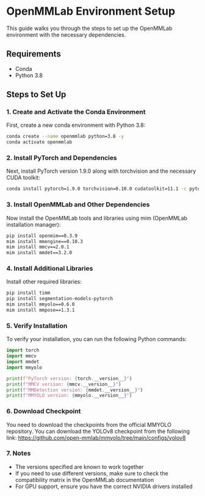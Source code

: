 # OpenMMLab Environment Setup 
 
This guide walks you through the steps to set up the OpenMMLab environment with the necessary dependencies. 
 
## Requirements 
 
- Conda 
- Python 3.8 
 
## Steps to Set Up 
 
### 1. Create and Activate the Conda Environment 
First, create a new conda environment with Python 3.8: 
 
```bash 
conda create --name openmmlab python=3.8 -y
conda activate openmmlab
```

### 2. Install PyTorch and Dependencies
Next, install PyTorch version 1.9.0 along with torchvision and the necessary CUDA toolkit:

```bash
conda install pytorch=1.9.0 torchvision=0.10.0 cudatoolkit=11.1 -c pytorch
```

### 3. Install OpenMMLab and Other Dependencies
Now install the OpenMMLab tools and libraries using mim (OpenMMLab installation manager):

```bash
pip install openmim==0.3.9
mim install mmengine==0.10.3
mim install mmcv==2.0.1
mim install mmdet==3.2.0
```

### 4. Install Additional Libraries
Install other required libraries:

```bash
pip install timm
pip install segmentation-models-pytorch
mim install mmyolo==0.6.0
mim install mmpose==1.3.1
```

### 5. Verify Installation
To verify your installation, you can run the following Python commands:

```python
import torch
import mmcv
import mmdet
import mmyolo

print(f"PyTorch version: {torch.__version__}")
print(f"MMCV version: {mmcv.__version__}")
print(f"MMDetection version: {mmdet.__version__}")
print(f"MMYOLO version: {mmyolo.__version__}")
```

### 6. Download Checkpoint

You need to download the checkpoints from the official MMYOLO repository. You can download the YOLOv8 checkpoint from the following link: https://github.com/open-mmlab/mmyolo/tree/main/configs/yolov8

### 7. Notes

- The versions specified are known to work together
- If you need to use different versions, make sure to check the compatibility matrix in the OpenMMLab documentation
- For GPU support, ensure you have the correct NVIDIA drivers installed
